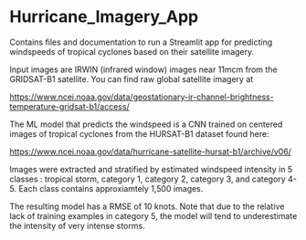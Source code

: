 # Hurricane_Imagery_App
Contains files and documentation to run a Streamlit app for predicting windspeeds of tropical cyclones based on their satellite imagery.

Input images are IRWIN (infrared window) images near 11mcm from the GRIDSAT-B1 satellite.  You can find raw global satellite imagery at

https://www.ncei.noaa.gov/data/geostationary-ir-channel-brightness-temperature-gridsat-b1/access/

The ML model that predicts the windspeed is a CNN trained on centered images of tropical cyclones from the HURSAT-B1 dataset found here:

https://www.ncei.noaa.gov/data/hurricane-satellite-hursat-b1/archive/v06/

Images were extracted and stratified by estimated windspeed intensity in 5 classes : tropical storm, category 1, category 2, category 3, and category 4-5.
Each class contains approxiamtely 1,500 images.

The resulting model has a RMSE of 10 knots.  Note that due to the relative lack of training examples in category 5, the model will tend to underestimate the intensity of very intense storms.
